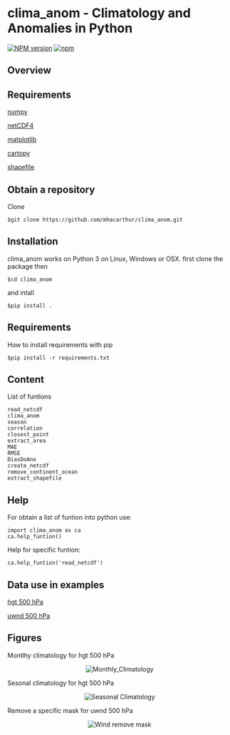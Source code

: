 
clima\_anom - Climatology and Anomalies in Python
=================================================

[![NPM version](https://img.shields.io/npm/v/clima_anom.svg)](https://www.npmjs.com/package/clima_anom)
[![npm](https://img.shields.io/npm/v/clima_anom.svg?maxAge=2592000)](https://www.npmjs.com/package/clima_anom)

Overview
--------

Requirements
------------
[numpy](https://numpy.org/)

[netCDF4](https://pypi.org/project/netCDF4/)

[matplotlib](https://pypi.org/project/matplotlib/)

[cartopy](https://pypi.org/project/Cartopy/)

[shapefile](https://pypi.org/project/pyshp/)

Obtain a repository
------------------

Clone 

    $git clone https://github.com/mhacarthur/clima_anom.git

Installation
------------

clima\_anom works on Python 3 on Linux, Windows or OSX.
first clone the package then

    $cd clima_anom

and intall

    $pip install .

Requirements
------------

How to install requirements with pip

    $pip install -r requirements.txt
    
Content
-------
List of funtions

	read_netcdf
	clima_anom
	season
	correlation
	closest_point
	extract_area
	MAE
	RMSE
	DiasDoAno
	create_netcdf
 	remove_continent_ocean
 	extract_shapefile

Help
----
For obtain a list of funtion into python use:

	import clima_anom as ca
	ca.help_funtion()

Help for specific funtion:

	ca.help_funtion('read_netcdf')
	
Data use in examples
----
[hgt 500 hPa](https://psl.noaa.gov/cgi-bin/DataAccess.pl?DB_dataset=CDC+Derived+NCEP+Reanalysis+Products+Pressure+Level&DB_variable=Geopotential+height&DB_statistic=Mean&DB_tid=90220&DB_did=37&DB_vid=3137)

[uwnd 500 hPa](https://psl.noaa.gov/cgi-bin/DataAccess.pl?DB_dataset=CDC+Derived+NCEP+Reanalysis+Products+Pressure+Level&DB_variable=u-wind&DB_statistic=Mean&DB_tid=90220&DB_did=37&DB_vid=3314)

Figures
----
Montlhy climatology for hgt 500 hPa
<div align="center">
  <img src="https://raw.githubusercontent.com/mhacarthur/clima_anom/master/fig/Monthly_Climatology.png" alt="Monthly_Climatology" />
</div>

Sesonal climatology for hgt 500 hPa
<div align="center">
  <img src="https://raw.githubusercontent.com/mhacarthur/clima_anom/master/fig/Monthly_Seasonal.png" alt="Seasonal Climatology" />
</div>

Remove a specific mask for uwnd 500 hPa
<div align="center">
  <img src="https://raw.githubusercontent.com/mhacarthur/clima_anom/master/fig/Wind_remove_continent_ocean.png" alt="Wind remove mask" />
</div>
